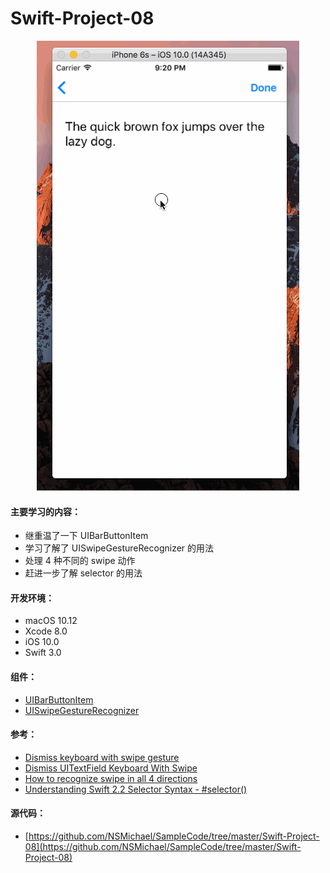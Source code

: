 Swift-Project-08
============

<div align=center>
<img src="../Images/Swift-Project-08.gif" width="420" height="720" />
</div>

#### 主要学习的内容：
- 继重温了一下 UIBarButtonItem
- 学习了解了 UISwipeGestureRecognizer 的用法
- 处理 4 种不同的 swipe 动作
- 赶进一步了解 selector 的用法

#### 开发环境：
- macOS 10.12
- Xcode 8.0
- iOS 10.0
- Swift 3.0

#### 组件：
- [UIBarButtonItem](https://developer.apple.com/reference/uikit/uibarbuttonitem)
- [UISwipeGestureRecognizer](https://developer.apple.com/reference/uikit/uiswipegesturerecognizer)

#### 参考：
- [Dismiss keyboard with swipe gesture](http://stackoverflow.com/questions/30042352/dismiss-keyboard-with-swipe-gesture)
- [Dismiss UITextField Keyboard With Swipe](http://stackoverflow.com/questions/36958911/dismiss-uitextfield-keyboard-with-swipe)
- [How to recognize swipe in all 4 directions](http://stackoverflow.com/questions/24215117/how-to-recognize-swipe-in-all-4-directions)
- [Understanding Swift 2.2 Selector Syntax - #selector()](http://stackoverflow.com/questions/36166248/understanding-swift-2-2-selector-syntax-selector)

#### 源代码：
- [https://github.com/NSMichael/SampleCode/tree/master/Swift-Project-08](https://github.com/NSMichael/SampleCode/tree/master/Swift-Project-08)